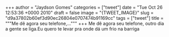 
+++
author = "Jaydson Gomes"
categories = ["tweet"]
date = "Tue Oct 26 12:53:36 +0000 2010"
draft = false
image = "{TWEET_IMAGE}"
slug = "d9a37802b60ef3d90ec26804e0707474b91169cc"
tags = ["tweet"]
title = """Me dê agora seu telefone,..."""
+++
Me dê agora seu telefone, outro dia a gente se liga.Eu quero te levar pra onde dá um frio na barriga

